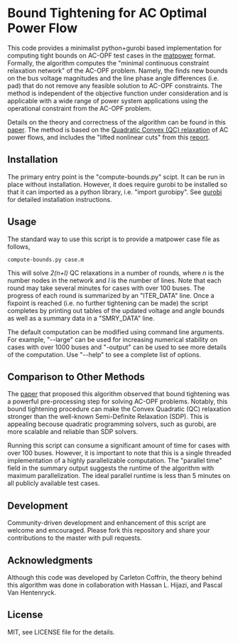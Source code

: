 # Bound Tightening for AC Optimal Power Flow

This code provides a minimalist python+gurobi based implementation for computing tight bounds on AC-OPF test cases in the [matpower](http://www.pserc.cornell.edu/matpower/) format.  Formally, the algorithm computes the "minimal continuous constraint relaxation network" of the AC-OPF problem.  Namely, the finds new bounds on the bus voltage magnitudes and the line phase angle differences (i.e. pad) that do not remove any feasible solution to AC-OPF constraints.  The method is independent of the objective function under consideration and is applicable with a wide range of power system applications using the operational constraint from the AC-OPF problem.  

Details on the theory and correctness of the algorithm can be found in this [paper](http://link.springer.com/chapter/10.1007%2F978-3-319-23219-5_4).  The method is based on the [Quadratic Convex (QC) relaxation](http://www.optimization-online.org/DB_HTML/2013/09/4057.html) of AC power flows, and includes the "lifted nonlinear cuts" from this [report](http://arxiv.org/abs/1512.04644).


## Installation

The primary entry point is the "compute-bounds.py" scipt.  It can be run in place without installation.  However, it does require gurobi to be installed so that it can imported as a python library, i.e. "import gurobipy".  See [gurobi](http://gurobi.com) for detailed installation instructions.


## Usage

The standard way to use this script is to provide a matpower case file as follows,
```
compute-bounds.py case.m
```
This will solve _2(n+l)_ QC relaxations in a number of rounds, where _n_ is the number nodes in the network and _l_ is the number of lines.  Note that each round may take several minutes for cases with over 100 buses.  The progress of each round is summarized by an "ITER_DATA" line.  Once a fixpoint is reached (i.e. no further tightening can be made) the script completes by printing out tables of the updated voltage and angle bounds as well as a summary data in a "SMRY_DATA" line.

The default computation can be modified using command line arguments.  For example, "--large" can be used for increasing numerical stability on cases with over 1000 buses and "-output" can be used to see more details of the computation.  Use "--help" to see a complete list of options.


## Comparison to Other Methods

The [paper](http://link.springer.com/chapter/10.1007%2F978-3-319-23219-5_4) that proposed this algorithm observed that bound tightening was a powerful pre-processing step for solving AC-OPF problems.  Notably, this bound tightening procedure can make the Convex Quadratic (QC) relaxation stronger than the well-known Semi-Definite Relaxation (SDP).  This is appealing becouse quadratic programming solvers, such as gurobi, are more scalable and reliable than SDP solvers. 

Running this script can consume a significant amount of time for cases with over 100 buses.  However, it is important to note that this is a single threaded implementation of a highly parallelizable computation.  The "parallel time" field in the summary output suggests the runtime of the algorithm with maximum parallelization.  The ideal parallel runtime is less than 5 minutes on all publicly available test cases.


## Development

Community-driven development and enhancement of this script are welcome and encouraged.  Please fork this repository and share your contributions to the master with pull requests.


## Acknowledgments

Although this code was developed by Carleton Coffrin, the theory behind this algorithm was done in collaboration with Hassan L. Hijazi, and Pascal Van Hentenryck.


## License

MIT, see LICENSE file for the details.
